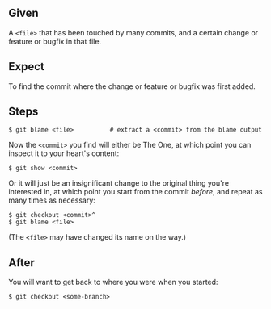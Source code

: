 ## Given

A `<file>` that has been touched by many commits, and a certain change or
feature or bugfix in that file.

## Expect

To find the commit where the change or feature or bugfix was first added.

## Steps

    $ git blame <file>          # extract a <commit> from the blame output

Now the `<commit>` you find will either be The One, at which point you can
inspect it to your heart's content:

    $ git show <commit>

Or it will just be an insignificant change to the original thing you're
interested in, at which point you start from the commit *before*, and repeat as
many times as necessary:

    $ git checkout <commit>^
    $ git blame <file>

(The `<file>` may have changed its name on the way.)

## After

You will want to get back to where you were when you started:

    $ git checkout <some-branch>
